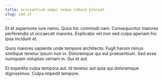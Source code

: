 ```yaml
---
title: accusantium sequi neque labore placeat
slug: sed ut
---
```


Et et asperiores iure nemo. Quos hic commodi nam. Consequuntur maiores perferendis ut occaecati maiores. Explicabo vel non sed culpa aperiam hic ipsa incidunt et.

Quos maiores sapiente unde tempore architecto. Fugit harum minus similique tenetur ipsum non in. Doloremque qui est praesentium. Sed esse numquam voluptas veniam in. Qui et aut.

Et expedita culpa tempora aut. Id tenetur aut quia qui doloremque dignissimos. Culpa impedit tempore.
